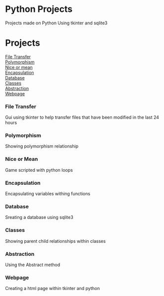 # Python Projects
 Projects made on Python Using tkinter and sqlite3

<h1>Projects</h1>
<a href="https://github.com/cade25wilson/Python-Projects/blob/main/transfer.py">File Transfer</a> <br>
<a href="https://github.com/cade25wilson/Python-Projects/blob/main/polymorphism.py">Polymorphism</a><br>
<a href="https://github.com/cade25wilson/Python-Projects/blob/main/nice_or_mean.py">Nice or mean</a><br>
<a href="https://github.com/cade25wilson/Python-Projects/blob/main/encapsulation.py">Encapsulation</a><br>
<a href="https://github.com/cade25wilson/Python-Projects/blob/main/database.py">Database</a><br>
<a href="https://github.com/cade25wilson/Python-Projects/blob/main/classes.py">Classes</a><br>
<a href="https://github.com/cade25wilson/Python-Projects/blob/main/abstraction.py">Abstraction</a><br>
<a href="https://github.com/cade25wilson/Python-Projects/blob/main/Auto_webpage.py">Webpage</a>

<h3>File Transfer</h3>
Gui using tkinter to help transfer files that have been modified in the last 24 hours

<h3>Polymorphism</h3>

Showing polymorphism relationship

<h3>Nice or Mean</h3>
Game scripted with python loops

<h3>Encapsulation</h3>
Encapsulating variables withing functions

<h3>Database</h3>
Sreating a database using sqlite3

<h3>Classes</h3>
Showing parent child relationships within classes

<h3>Abstraction</h3>
Using the Abstract method

<h3>Webpage</h3>
Creating a html page within tkinter and python
